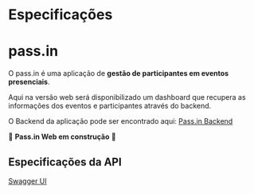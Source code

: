 # Especificações

# pass.in

O pass.in é uma aplicação de **gestão de participantes em eventos presenciais**.

Aqui na versão web será disponibilizado um dashboard que recupera as informações dos eventos e participantes através do backend.

O Backend da aplicação pode ser encontrado aqui:
[Pass.in Backend](https://github.com/dmsviana/passin-backend)

🚧 **Pass.in Web em construção** 🚧

## Especificações da API

[Swagger UI](https://nlw-unite-nodejs.onrender.com/docs/static/index.html)



